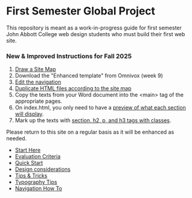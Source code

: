 # First Semester Global Project
 
This repository is meant as a work-in-progress guide for first semester John Abbott College web design students who must build their first web site.

### New & Improved Instructions for Fall 2025

1. [Draw a Site Map](sitemap.md)
2. Download the "Enhanced template" from Omnivox (week 9)
3. [Edit the navigation](edit-navigation.md)
4. [Duplicate HTML files according to the site map](create-html.md)
5. Copy the texts from your Word document into the \<main> tag of the appropriate pages.
6. On index.html, you only need to have a [preview of what each section will display](./html-preview.md).
7. Mark up the texts with [section, h2, p, and h3 tags with classes](./classes-and-ids.md).

Please return to this site on a regular basis as it will be enhanced as needed.

-   [Start Here](./index.md)
-   [Evaluation Criteria](./evaluation-criteria.md)
-   [Quick Start](./quick-start.md)
-   [Design considerations](./design-considerations.md)
-   [Tips & Tricks](./tips-tricks.md)
-   [Typography Tips](./global-project-typography-tips.md)
-   [Navigation How To](./navigation-how-to.md)